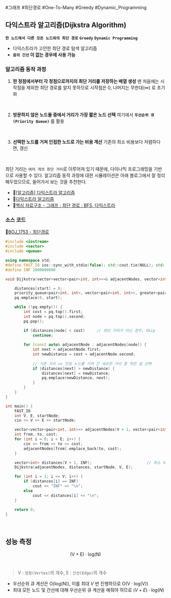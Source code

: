 #그래프 #최단경로 #One-To-Many #Greedy #Dynamic_Programming  

## 다익스트라 알고리즘(Dijkstra Algorithm)
**`한 노드에서 다른 모든 노드와의 최단 경로`** **`Greedy`** **`Dynamic Programming`**    
- 다익스트라가 고안한 최단 경로 탐색 알고리즘
- **`음의 간선` 이 없는 경우에 사용 가능**


### 알고리즘 동작 과정
1. **한 정점에서부터 각 정점으로까지의 최단 거리를 저장하는 배열 생성**
	맨 처음에는 시작점을 제외한 최단 경로를 알지 못하므로 시작점은 0, 나머지는 무한대($\infty$) 로 초기화
<br>

2. **방문하지 않은 노드들 중에서 거리가 가장 짧은 노드 선택**
	여기에서 **`우선순위 큐(Priority Queue)`** 를 활용
<br>

3. **선택한 노드를 거쳐 인접한 노드로 가는 비용 계산**
	기존의 최소 비용보다 저렴하다면, 갱신
<br>

최단 거리는 `여러 개의 최단 거리`로 이루어져 있기 때문에, 다이나믹 프로그래밍을 기반으로 사용할 수 있다. 알고리즘 동작 과정에 대한 시뮬레이션은 아래 블로그에서 잘 정리해두었으므로, 들어가서 보는 것을 추천한다.
- 🔗[[알고리즘] 다익스트라 알고리즘](https://velog.io/@717lumos/%EC%95%8C%EA%B3%A0%EB%A6%AC%EC%A6%98-%EB%8B%A4%EC%9D%B5%EC%8A%A4%ED%8A%B8%EB%9D%BCDijkstra-%EC%95%8C%EA%B3%A0%EB%A6%AC%EC%A6%98)
- 🔗[다익스트라 알고리즘](https://m.blog.naver.com/ndb796/221234424646)
- 🔗[핵심 자료구조 - 그래프 : 최단 경로 : BFS, 다익스트라](https://velog.io/@kasterra/%ED%95%B5%EC%8B%AC-%EC%9E%90%EB%A3%8C%EA%B5%AC%EC%A1%B0-%EA%B7%B8%EB%9E%98%ED%94%84-%EC%B5%9C%EB%8B%A8-%EA%B2%BD%EB%A1%9C-%ED%83%90%EC%83%89#%EA%B0%80%EC%A4%91%EC%B9%98%EA%B0%80-%EB%8B%A4%EB%A5%B4%EA%B3%A0-%EC%9D%8C%EC%88%98%EA%B0%84%EC%84%A0%EC%9D%B4-%EC%97%86%EC%9D%84%EB%95%90-%EB%8B%A4%EC%9D%B5%EC%8A%A4%ED%8A%B8%EB%9D%BC)

### 소스 코드
🔗[BOJ_1753 - 최단경로](https://www.acmicpc.net/problem/1753)

```cpp
#include <iostream>
#include <vector>
#include <queue>

using namespace std;
#define FAST_IO ios::sync_with_stdio(false); std::cout.tie(NULL); std::cin.tie(NULL);
#define INF 1000000000

void Dijkstra(vector<vector<pair<int, int>>>& adjacentNodes, vector<int>& distances, int start, int V, int E) {

    distances[start] = 0;
    priority_queue<pair<int, int>, vector<pair<int, int>>, greater<pair<int, int>>> pq;
    pq.emplace(0, start);

    while (!pq.empty()) {
        int cost = pq.top().first;
        int node = pq.top().second;
        pq.pop();

        if (distances[node] < cost)     // 최단 거리가 아닌 경우, Skip
            continue;
        
        for (const auto& adjacentNode : adjacentNodes[node]) {
            int next = adjacentNode.first;
            int newDistance = cost + adjacentNode.second;
            
            // 기존 거리 vs 인접 노드를 거쳐 간 새로운 거리 중 작은 걸 선택
            if (distances[next] > newDistance) {
                distances[next] = newDistance;
                pq.emplace(newDistance, next);
            }
        }
    }
}

int main() {
    FAST_IO
    int V, E, startNode;
    cin >> V >> E >> startNode;

    vector<vector<pair<int, int>>> adjacentNodes(V + 1, vector<pair<int, int>>());  // i번째로부터의 [<연결된 정점 번호, 가중치>]
    int from, to, cost;
    for (int i = 0; i < E; i++) {
        cin >> from >> to >> cost;
        adjacentNodes[from].emplace_back(to, cost);
    }

    vector<int> distances(V + 1, INF);                        // 최소 비용
    Dijkstra(adjacentNodes, distances, startNode, V, E);

    for (int i = 1; i <= V; i++) {
        if (distances[i] == INF)
            cout << "INF" << "\n";
        else
            cout << distances[i] << "\n";
    }
    
    return 0;
}
```
<br>

## 성능 측정

$$ \mathrm{(V+E) \cdot log(N)}$$
<br>

> $\mathrm{V}$ : `정점(Vertex)`의 개수,  $\mathrm{E}$ : `간선(Edge)`의 개수

- 우선순위 큐 계산은 $\mathrm{O(log(N))}$, 이를 최대 $V$ 번 진행하므로 $\mathrm{O(V \cdot log(V))}$
- 최대 모든 노드 및 간선에 대해 우선순위 큐 계산을 해줘야 하므로 $(V+E) \cdot log(N)$
